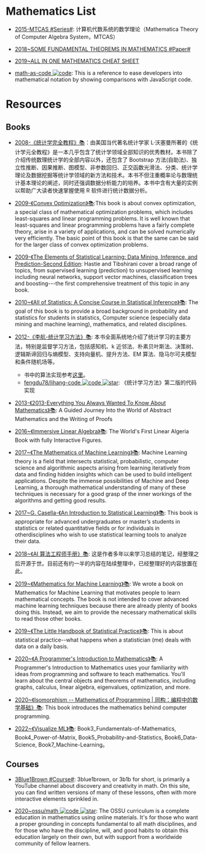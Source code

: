 # Mathematics List

- [2015-MTCAS #Series#](https://github.com/Cactus-proj/MTCAS): 计算机代数系统的数学理论（Mathematica Theory of Computer Algebra System，MTCAS）

- [2018~SOME FUNDAMENTAL THEOREMS IN MATHEMATICS #Paper#](https://arxiv.org/pdf/1807.08416.pdf)

- [2019~ALL IN ONE MATHEMATICS CHEAT SHEET](https://ourway.keybase.pub/mathematics_cheat_sheet.pdf)

- [math-as-code ![code](https://ng-tech.icu/assets/code.svg)](https://github.com/Jam3/math-as-code): This is a reference to ease developers into mathematical notation by showing comparisons with JavaScript code.

# Resources

## Books

- [2008-《统计学完全教程》📚](https://book.douban.com/subject/3180810/)：由美国当代著名统计学家 L·沃塞曼所著的《统计学元全教程》是一本几乎包含了统计学领域全部知识的优秀教材。本书除了介绍传统数理统计学的全部内容以外，还包含了 Bootstrap 方法(自助法)、独立性推断、因果推断、图模型、非参数回归、正交函数光滑法、分类、统计学理论及数据挖掘等统计学领域的新方法和技术。本书不但注重概率论与数理统计基本理论的阐述，同时还强调数据分析能力的培养。本书中含有大量的实例以帮助广大读者快速掌握使用 R 软件进行统计数据分析。

- [2009-《Convex Optimization》📚](http://stanford.edu/~boyd/cvxbook/bv_cvxbook.pdf):This book is about convex optimization, a special class of mathematical optimization problems, which includes least-squares and linear programming problems. It is well known that least-squares and linear programming problems have a fairly complete theory, arise in a variety of applications, and can be solved numerically very efficiently. The basic point of this book is that the same can be said for the larger class of convex optimization problems.

- [2009-《The Elements of Statistical Learning: Data Mining, Inference, and Prediction-Second Edition](https://web.stanford.edu/~hastie/ElemStatLearn/): Hastie and Tibshirani cover a broad range of topics, from supervised learning (prediction) to unsupervised learning including neural networks, support vector machines, classification trees and boosting---the first comprehensive treatment of this topic in any book.

- [2010~《All of Statistics: A Concise Course in Statistical Inference》📚](http://read.pudn.com/downloads158/ebook/702714/Larry%20Wasserman_ALL%20OF%20Statistics.pdf): The goal of this book is to provide a broad background in probability and statistics for students in statistics, Computer science (especially data mining and machine learning), mathematics, and related disciplines.

- [2012-《李航-统计学习方法》📚](https://www.amazon.cn/dp/B007TSFMTA): 本书全面系统地介绍了统计学习的主要方法，特别是监督学习方法，包括感知机、k 近邻法、朴素贝叶斯法、决策树、逻辑斯谛回归与熵模型、支持向量机、提升方法、EM 算法、隐马尔可夫模型和条件随机场等。

  - 书中的算法实现参考[这里](https://github.com/Dod-o/Statistical-Learning-Method_Code)。
  - [fengdu78/lihang-code ![code](https://ng-tech.icu/assets/code.svg) ![star](https://img.shields.io/github/stars/fengdu78/lihang-code)](https://github.com/fengdu78/lihang-code): 《统计学习方法》第二版的代码实现

- [2013-《2013-Everything You Always Wanted To Know About Mathematics》📚](https://www.math.cmu.edu/~jmackey/151_128/bws_book.pdf): A Guided Journey Into the World of Abstract Mathematics and the Writing of Proofs

- [2016~《Immersive Linear Algebra》📚](http://immersivemath.com/ila/index.html): The World's First Linear Algeria Book with fully Interactive Figures.

- [2017~《The Mathematics of Machine Learning》📚](http://www.datasciencecentral.com/profiles/blogs/the-mathematics-of-machine-learning): Machine Learning theory is a field that intersects statistical, probabilistic, computer science and algorithmic aspects arising from learning iteratively from data and finding hidden insights which can be used to build intelligent applications. Despite the immense possibilities of Machine and Deep Learning, a thorough mathematical understanding of many of these techniques is necessary for a good grasp of the inner workings of the algorithms and getting good results.

- [2017~G. Casella-《An Introduction to Statistical Learning》📚](https://www-bcf.usc.edu/~gareth/ISL/ISLR%20Seventh%20Printing.pdf): This book is appropriate for advanced undergraduates or master’s students in statistics or related quantitative fields or for individuals in otherdisciplines who wish to use statistical learning tools to analyze their data.

- [2018~《AI 算法工程师手册》📚](http://www.huaxiaozhuan.com/): 这是作者多年以来学习总结的笔记，经整理之后开源于世。目前还有约一半的内容在陆续整理中，已经整理好的内容放置在此。

- [2019~《Mathematics for Machine Learning》📚](https://mml-book.github.io): We wrote a book on Mathematics for Machine Learning that motivates people to learn mathematical concepts. The book is not intended to cover advanced machine learning techniques because there are already plenty of books doing this. Instead, we aim to provide the necessary mathematical skills to read those other books.

- [2019~《The Little Handbook of Statistical Practice》📚](http://www.jerrydallal.com/LHSP/LHSP.htm): This is about statistical practice--what happens when a statistician (me) deals with data on a daily basis.

- [2020~《A Programmer's Introduction to Mathematics》📚](https://pimbook.org/): A Programmer's Introduction to Mathematics uses your familiarity with ideas from programming and software to teach mathematics. You'll learn about the central objects and theorems of mathematics, including graphs, calculus, linear algebra, eigenvalues, optimization, and more.

- [2020~《Isomorphism -- Mathematics of Programming | 同构：编程中的数学基础》📚](https://github.com/liuxinyu95/unplugged): This book introduces the mathematics behind computer programming.

- [2022~《Visualize ML》📚](https://github.com/Visualize-ML): Book3_Fundamentals-of-Mathematics, Book4_Power-of-Matrix, Book5_Probability-and-Statistics, Book6_Data-Science, Book7_Machine-Learning。

## Courses

- [3Blue1Brown #Course#](https://www.3blue1brown.com/): 3blue1brown, or 3b1b for short, is primarily a YouTube channel about discovery and creativity in math. On this site, you can find written versions of many of these lessons, often with more interactive elements sprinkled in.

- [2020~ossu/math ![code](https://ng-tech.icu/assets/code.svg) ![star](https://img.shields.io/github/stars/ossu/math)](https://github.com/ossu/math): The OSSU curriculum is a complete education in mathematics using online materials. It's for those who want a proper grounding in concepts fundamental to all math disciplines, and for those who have the discipline, will, and good habits to obtain this education largely on their own, but with support from a worldwide community of fellow learners.
